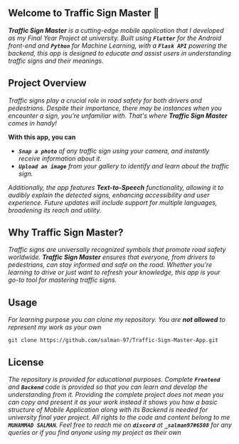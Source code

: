 ## Welcome to Traffic Sign Master 🚦
_**Traffic Sign Master** is a cutting-edge mobile application that I developed as my Final Year Project at university. Built using **`Flutter`** for the Android front-end and **`Python`** for Machine Learning, with a **`Flask API`** powering the backend, this app is designed to educate and assist users in understanding traffic signs and their meanings._

## Project Overview
_Traffic signs play a crucial role in road safety for both drivers and pedestrians. Despite their importance, there may be instances when you encounter a sign, you’re unfamiliar with. That's where **Traffic Sign Master** comes in handy!_

**With this app, you can**
* _**`Snap a photo`** of any traffic sign using your camera, and instantly receive information about it._
* _**`Upload an image`** from your gallery to identify and learn about the traffic sign._

_Additionally, the app features **Text-to-Speech** functionality, allowing it to audibly explain the detected signs, enhancing accessibility and user experience. Future updates will include support for multiple languages, broadening its reach and utility._

## Why Traffic Sign Master?
_Traffic signs are universally recognized symbols that promote road safety worldwide. **Traffic Sign Master** ensures that everyone, from drivers to pedestrians, can stay informed and safe on the road. Whether you're learning to drive or just want to refresh your knowledge, this app is your go-to tool for mastering traffic signs._

## Usage
_For learning purpose you can clone my repository. You are **not allowed** to represent my work as your own_
```
git clone https://github.com/salman-97/Traffic-Sign-Master-App.git
```

## License
_The repository is provided for educational purposes. Complete **`Frontend`** and **`Backend`** code is provided so that you can learn and develop the understanding from it. Providing the complete project does not mean you can copy and present it as your work instead it shows you how a basic structure of Mobile Application along with its Backend is needed for university final yaer project. All rights to the code and content belong to me **`MUHAMMAD SALMAN`**._
_Feel free to reach me on **`discord`** at **`_salman97#6508`** for any queries or if you find anyone using my project as their own_
